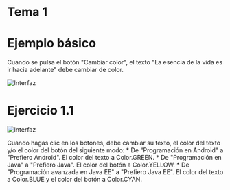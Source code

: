 Tema 1
======

# Ejemplo básico

Cuando se pulsa el botón "Cambiar color", el texto "La esencia de la vida es ir hacia adelante" debe cambiar de color.

![Interfaz](https://github.com/franlu/curso_android_uned/blob/master/tema01/img/ejemplo_basico.png "Interfaz")

# Ejercicio 1.1
![Interfaz](https://github.com/franlu/curso_android_uned/blob/master/tema01/img/ejercicio1_1.png "Interfaz")

Cuando hagas clic en los botones, debe cambiar su texto, el color del
texto y/o el color del botón del siguiente modo:
	* De "Programación en Android" a "Prefiero Android". El color del texto a Color.GREEN.
	* De "Programación en Java" a "Prefiero Java". El color del botón a Color.YELLOW.
	* De "Programación avanzada en Java EE" a "Prefiero Java EE". El color del texto a Color.BLUE y el color del botón a Color.CYAN.
